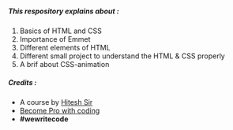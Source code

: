 ##### This respository explains about :
1. Basics of HTML and CSS
2. Importance of Emmet
3. Different elements of HTML
4. Different small project to understand the HTML & CSS properly
5. A brif about CSS-animation

##### Credits :
- A course by [Hitesh Sir](https://www.linkedin.com/in/hiteshchoudhary/)
- [Become Pro with coding](https://ineuron.ai/)
- **#wewritecode**